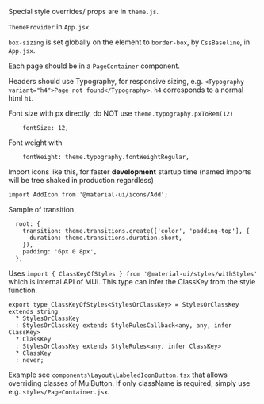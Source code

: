 Special style overrides/ props are in `theme.js`.

`ThemeProvider` in `App.jsx`.

`box-sizing` is set globally on the <html> element to `border-box`, by `CssBaseline`, in `App.jsx`.

Each page should be in a `PageContainer` component.

Headers should use Typography, for responsive sizing, e.g. `<Typography variant="h4">Page not found</Typography>`. `h4` corresponds to a normal html `h1`.

Font size with px directly, do NOT use `theme.typography.pxToRem(12)`
```
    fontSize: 12,
```

Font weight with
```
    fontWeight: theme.typography.fontWeightRegular,
```

Import icons like this, for faster **development** startup time (named imports will be tree shaked in production regardless)
```
import AddIcon from '@material-ui/icons/Add';
```

Sample of transition
```
  root: {
    transition: theme.transitions.create(['color', 'padding-top'], {
      duration: theme.transitions.duration.short,
    }),
    padding: '6px 0 8px',
  },
```

Uses `import { ClassKeyOfStyles } from '@material-ui/styles/withStyles'`
which is internal API of MUI. This type can infer the ClassKey from the style function.
```
export type ClassKeyOfStyles<StylesOrClassKey> = StylesOrClassKey extends string
  ? StylesOrClassKey
  : StylesOrClassKey extends StyleRulesCallback<any, any, infer ClassKey>
  ? ClassKey
  : StylesOrClassKey extends StyleRules<any, infer ClassKey>
  ? ClassKey
  : never;
```
Example see `components\Layout\LabeledIconButton.tsx` that allows overriding classes of MuiButton. If only className is required, simply use e.g. `styles/PageContainer.jsx`.
